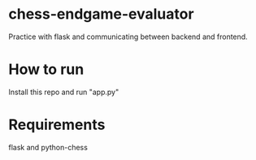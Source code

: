 # chess-endgame-evaluator
Practice with flask and communicating between backend and frontend.

# How to run
Install this repo and run "app.py"

# Requirements
flask and python-chess